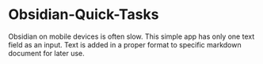 # Obsidian-Quick-Tasks
Obsidian on mobile devices is often slow. This simple app has only one text field as an input. Text is added in a proper format to specific markdown document for later use. 
